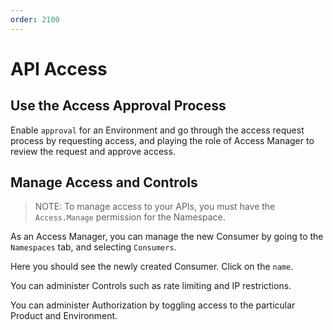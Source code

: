 ```yaml
---
order: 2100
---
```


# API Access

## Use the Access Approval Process

Enable `approval` for an Environment and go through the access request process by requesting access, and playing the role of Access Manager to review the request and approve access.

## Manage Access and Controls

> NOTE: To manage access to your APIs, you must have the `Access.Manage` permission for the Namespace.

As an Access Manager, you can manage the new Consumer by going to the `Namespaces` tab, and selecting `Consumers`.

Here you should see the newly created Consumer. Click on the `name`.

You can administer Controls such as rate limiting and IP restrictions.

You can administer Authorization by toggling access to the particular Product and Environment.
